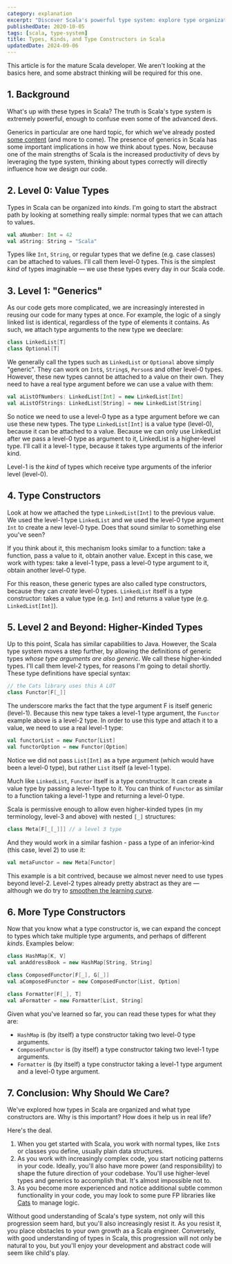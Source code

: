 ```yaml
---
category: explanation
excerpt: "Discover Scala's powerful type system: explore type organization, type constructors, and their significance"
publishedDate: 2020-10-05
tags: [scala, type-system]
title: Types, Kinds, and Type Constructors in Scala
updatedDate: 2024-09-06
---
```


This article is for the mature Scala developer. We aren't looking at the basics here, and some abstract thinking will be required for this one.

## 1. Background

What's up with these types in Scala? The truth is Scala's type system is extremely powerful, enough to confuse even some of the advanced devs.

Generics in particular are one hard topic, for which we've already posted [some content](https://www.youtube.com/watch?v=b1ftkK1zhxI) (and more to come). The presence of generics in Scala has some important implications in how we think about types. Now, because one of the main strengths of Scala is the increased productivity of devs by leveraging the type system, thinking about types correctly will directly influence how we design our code.

## 2. Level 0: Value Types

Types in Scala can be organized into _kinds_. I'm going to start the abstract path by looking at something really simple: normal types that we can attach to values.

```scala
val aNumber: Int = 42
val aString: String = "Scala"
```

Types like `Int`, `String`, or regular types that we define (e.g. case classes) can be attached to values. I'll call them level-0 types. This is the simplest _kind_ of types imaginable &mdash; we use these types every day in our Scala code.

## 3. Level 1: "Generics"

As our code gets more complicated, we are increasingly interested in reusing our code for many types at once. For example, the logic of a singly linked list is identical, regardless of the type of elements it contains. As such, we attach type arguments to the new type we deeclare:

```scala
class LinkedList[T]
class Optional[T]
```

We generally call the types such as `LinkedList` or `Optional` above simply "generic". They can work on `Int`s, `String`s, `Person`s and other level-0 types. However, these new types cannot be attached to a value on their own. They need to have a real type argument before we can use a value with them:

```scala
val aListOfNumbers: LinkedList[Int] = new LinkedList[Int]
val aListOfStrings: LinkedList[String] = new LinkedList[String]
```

So notice we need to use a level-0 type as a type argument before we can use these new types. The type `LinkedList[Int]` is a value type (level-0), because it can be attached to a value. Because we can only use LinkedList after we pass a level-0 type as argument to it, LinkedList is a higher-level type. I'll call it a level-1 type, because it takes type arguments of the inferior kind.

Level-1 is the _kind_ of types which receive type arguments of the inferior level (level-0).

## 4. Type Constructors

Look at how we attached the type `LinkedList[Int]` to the previous value. We used the level-1 type `LinkedList` and we used the level-0 type argument `Int` to create a new level-0 type. Does that sound similar to something else you've seen?

If you think about it, this mechanism looks similar to a function: take a function, pass a value to it, obtain another value. Except in this case, we work with types: take a level-1 type, pass a level-0 type argument to it, obtain another level-0 type.

For this reason, these generic types are also called type constructors, because they can _create_ level-0 types. `LinkedList` itself is a type constructor: takes a value type (e.g. `Int`) and returns a value type (e.g. `LinkedList[Int]`).

## 5. Level 2 and Beyond: Higher-Kinded Types

Up to this point, Scala has similar capabilities to Java. However, the Scala type system moves a step further, by allowing the definitions of generic types _whose type arguments are also generic_. We call these higher-kinded types. I'll call them level-2 types, for reasons I'm going to detail shortly. These type definitions have special syntax:

```scala
// the Cats library uses this A LOT
class Functor[F[_]]
```

The underscore marks the fact that the type argument F is itself generic (level-1). Because this new type takes a level-1 type argument, the `Functor` example above is a level-2 type. In order to use this type and attach it to a value, we need to use a real level-1 type:

```scala
val functorList = new Functor[List]
val functorOption = new Functor[Option]
```

Notice we did not pass `List[Int]` as a type argument (which would have been a level-0 type), but rather `List` itself (a level-1 type).

Much like `LinkedList`, `Functor` itself is a type constructor. It can create a value type by passing a level-1 type to it. You can think of `Functor` as similar to a function taking a level-1 type and returning a level-0 type.

Scala is permissive enough to allow even higher-kinded types (in my terminology, level-3 and above) with nested `[_]` structures:

```scala
class Meta[F[_[_]]] // a level 3 type
```

And they would work in a similar fashion - pass a type of an inferior-kind (this case, level 2) to use it:

```scala
val metaFunctor = new Meta[Functor]
```

This example is a bit contrived, because we almost never need to use types beyond level-2. Level-2 types already pretty abstract as they are &mdash; although we do try to [smoothen the learning curve](/courses/cats).

## 6. More Type Constructors

Now that you know what a type constructor is, we can expand the concept to types which take multiple type arguments, and perhaps of different _kinds_. Examples below:

```scala
class HashMap[K, V]
val anAddressBook = new HashMap[String, String]

class ComposedFunctor[F[_], G[_]]
val aComposedFunctor = new ComposedFunctor[List, Option]

class Formatter[F[_], T]
val aFormatter = new Formatter[List, String]
```

Given what you've learned so far, you can read these types for what they are:

- `HashMap` is (by itself) a type constructor taking two level-0 type arguments.
- `ComposedFunctor` is (by itself) a type constructor taking two level-1 type arguments.
- `Formatter` is (by itself) a type constructor taking a level-1 type argument and a level-0 type argument.

## 7. Conclusion: Why Should We Care?

We've explored how types in Scala are organized and what type constructors are. Why is this important? How does it help us in real life?

Here's the deal.

1. When you get started with Scala, you work with normal types, like `Int`s or classes you define, usually plain data structures.
1. As you work with increasingly complex code, you start noticing patterns in your code. Ideally, you'll also have more power (and responsibility) to shape the future direction of your codebase. You'll use higher-level types and generics to accomplish that. It's almost impossible not to.
1. As you become more experienced and notice additional subtle common functionality in your code, you may look to some pure FP libraries like [Cats](https://typelevel.org/cats) to manage logic.

Without good understanding of Scala's type system, not only will this progression seem hard, but you'll also increasingly resist it. As you resist it, you place obstacles to your own growth as a Scala engineer. Conversely, with good understanding of types in Scala, this progression will not only be natural to you, but you'll enjoy your development and abstract code will seem like child's play.
